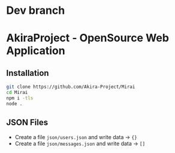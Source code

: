 # Dev branch

# AkiraProject - OpenSource Web Application

## Installation
```bash
git clone https://github.com/Akira-Project/Mirai
cd Mirai
npm i -tls
node .
```

## JSON Files

* Create a file `json/users.json` and write data -> ` {} `
* Create a file `json/messages.json` and write data -> ` [] `
